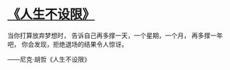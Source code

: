 # [《人生不设限》](https://github.com/miss-shiyi/miss-shiyi/issues/76)

当你打算放弃梦想时，
告诉自己再多撑一天，一个星期，一个月，
再多撑一年吧，
你会发现，拒绝退场的结果令人惊讶。

——尼克·胡哲《人生不设限》